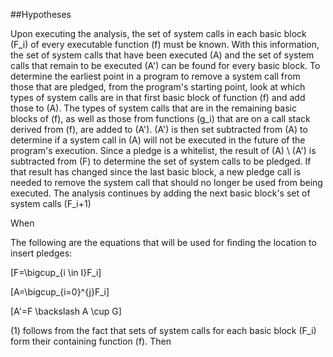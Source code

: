 ##Hypotheses

Upon executing the analysis, the set of system calls in each basic block \(F_i\) of every executable function \(f\) must be known. With this information, the set of system calls that have been executed \(A\) and the set of system calls that remain to be executed \(A'\) can be found for every basic block. To determine the earliest point in a program to remove a system call from those that are pledged, from the program's starting point, look at which types of system calls are in that first basic block of function \(f\) and add those to \(A\). The types of system calls that are in the remaining basic blocks of \(f\), as well as those from functions \(g_i\) that are on a call stack derived from \(f\), are added to \(A'\). \(A'\) is then set subtracted from \(A\) to determine if a system call in \(A\) will not be executed in the future of the program's execution. Since a pledge is a whitelist, the result of \(A\) \\ \(A'\) is subtracted from \(F\) to determine the set of system calls to be pledged. If that result has changed since the last basic block, a new pledge call is needed to remove the system call that should no longer be used from being executed. The analysis continues by adding the next basic block's set of system calls \(F_i+1\)

When 

The following are the equations that will be used for finding the location to insert pledges:

\[F=\bigcup_{i \in I}F_i\]

\[A=\bigcup_{i=0}^{j}F_i\]

\[A'=F \backslash A \cup G\]

(1) follows from the fact that sets of system calls for each basic block \(F_i\) form their containing function \(f\). Then

